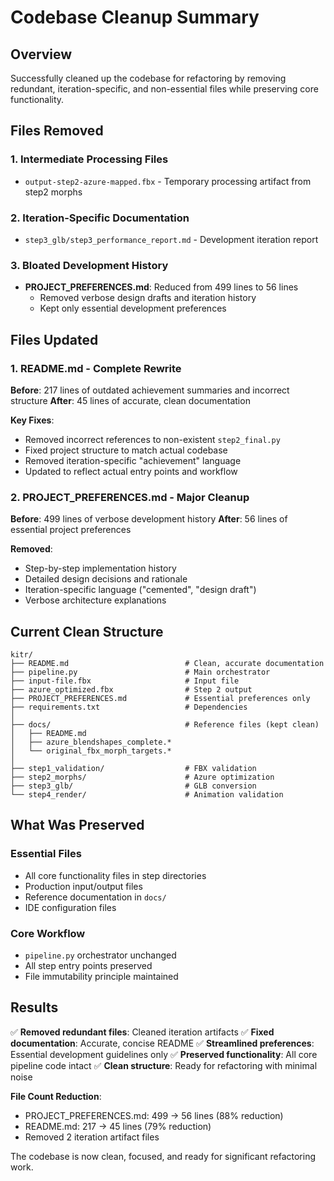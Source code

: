 # Codebase Cleanup Summary

## Overview
Successfully cleaned up the codebase for refactoring by removing redundant, iteration-specific, and non-essential files while preserving core functionality.

## Files Removed

### 1. Intermediate Processing Files
- `output-step2-azure-mapped.fbx` - Temporary processing artifact from step2 morphs

### 2. Iteration-Specific Documentation
- `step3_glb/step3_performance_report.md` - Development iteration report

### 3. Bloated Development History
- **PROJECT_PREFERENCES.md**: Reduced from 499 lines to 56 lines
  - Removed verbose design drafts and iteration history
  - Kept only essential development preferences

## Files Updated

### 1. README.md - Complete Rewrite
**Before**: 217 lines of outdated achievement summaries and incorrect structure
**After**: 45 lines of accurate, clean documentation

**Key Fixes**:
- Removed incorrect references to non-existent `step2_final.py`
- Fixed project structure to match actual codebase
- Removed iteration-specific "achievement" language
- Updated to reflect actual entry points and workflow

### 2. PROJECT_PREFERENCES.md - Major Cleanup
**Before**: 499 lines of verbose development history
**After**: 56 lines of essential project preferences

**Removed**:
- Step-by-step implementation history
- Detailed design decisions and rationale
- Iteration-specific language ("cemented", "design draft")
- Verbose architecture explanations

## Current Clean Structure

```
kitr/
├── README.md                          # Clean, accurate documentation
├── pipeline.py                        # Main orchestrator
├── input-file.fbx                     # Input file
├── azure_optimized.fbx                # Step 2 output
├── PROJECT_PREFERENCES.md             # Essential preferences only
├── requirements.txt                   # Dependencies
│
├── docs/                              # Reference files (kept clean)
│   ├── README.md
│   ├── azure_blendshapes_complete.*
│   └── original_fbx_morph_targets.*
│
├── step1_validation/                  # FBX validation
├── step2_morphs/                      # Azure optimization
├── step3_glb/                         # GLB conversion
└── step4_render/                      # Animation validation
```

## What Was Preserved

### Essential Files
- All core functionality files in step directories
- Production input/output files
- Reference documentation in `docs/`
- IDE configuration files

### Core Workflow
- `pipeline.py` orchestrator unchanged
- All step entry points preserved
- File immutability principle maintained

## Results

✅ **Removed redundant files**: Cleaned iteration artifacts
✅ **Fixed documentation**: Accurate, concise README
✅ **Streamlined preferences**: Essential development guidelines only
✅ **Preserved functionality**: All core pipeline code intact
✅ **Clean structure**: Ready for refactoring with minimal noise

**File Count Reduction**:
- PROJECT_PREFERENCES.md: 499 → 56 lines (88% reduction)
- README.md: 217 → 45 lines (79% reduction)
- Removed 2 iteration artifact files

The codebase is now clean, focused, and ready for significant refactoring work.
